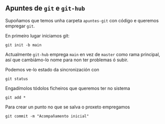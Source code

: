 ## Apuntes de `git` e `git-hub`

Supoñamos que temos unha carpeta `apuntes-git` con código e queremos empregar `git`.

En primeiro lugar iniciamos git:

```
git init -b main
```

Actualmente `git-hub` emprega `main` en vez de `master` como rama principal, así que cambiámo-lo nome para non ter problemas ó subir.

Podemos ve-lo estado da sincronización con

```
git status
```

Engadímolos tódolos ficheiros que queremos ter no sistema

```
git add *
```

Para crear un punto no que se salva o proxeto empregamos

```
git commit -m "Acompañamento inicial"
```
